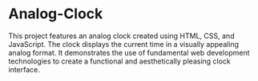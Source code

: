 # Analog-Clock
This project features an analog clock created using HTML, CSS, and JavaScript. The clock displays the current time in a visually appealing analog format. It demonstrates the use of fundamental web development technologies to create a functional and aesthetically pleasing clock interface.
